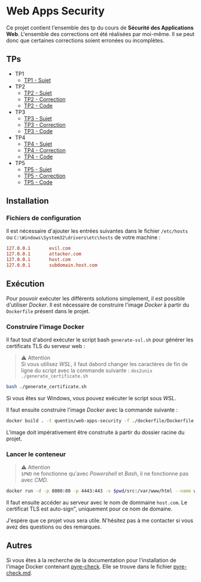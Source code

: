 # Web Apps Security

Ce projet contient l'ensemble des tp du cours de **Sécurité des Applications Web**.
L'ensemble des corrections ont été réalisées par moi-même.
Il se peut donc que certaines corrections soient erronées ou incomplètes.

## TPs

- TP1
  - [TP1 - Sujet](/subjects/tp1.md)
- TP2
  - [TP2 - Sujet](/subjects/tp2.md)
  - [TP2 - Correction](/corrections/TP2.md)
  - [TP2 - Code](/src/tp2)
- TP3
  - [TP3 - Sujet](/subjects/tp3.md)
  - [TP3 - Correction](/corrections/TP3.md)
  - [TP3 - Code](/src/tp3)
- TP4
  - [TP4 - Sujet](/subjects/tp4.md)
  - [TP4 - Correction](/corrections/TP4.md)
  - [TP4 - Code](/src/tp4)
- TP5
  - [TP5 - Sujet](/subjects/tp5.md)
  - [TP5 - Correction](/corrections/TP5.md)
  - [TP5 - Code](/src/tp5)

## Installation

### Fichiers de configuration

Il est nécessaire d'ajouter les entrées suivantes dans le fichier `/etc/hosts` ou `C:\Windows\System32\drivers\etc\hosts` de votre machine :

```conf
127.0.0.1       evil.com
127.0.0.1       attacker.com
127.0.0.1       host.com
127.0.0.1       subdomain.host.com
```

## Exécution

Pour pouvoir exécuter les différents solutions simplement, il est possible d'utiliser *Docker*.
Il est nécessaire de construire l'image *Docker* à partir du `Dockerfile` présent dans le projet.

### Construire l'image Docker

Il faut tout d'abord exécuter le script bash `generate-ssl.sh` pour générer les certificats TLS du serveur web :

> :warning: Attention  
> Si vous utilisez *WSL*, il faut dabord changer les caractères de fin de ligne du script avec la commande suivante : `dos2unix ./generate_certificate.sh`

```bash
bash ./generate_certificate.sh
```

Si vous êtes sur Windows, vous pouvez exécuter le script sous *WSL*.

Il faut ensuite construire l'image *Docker* avec la commande suivante :

```bash
docker build . -t quentin/web-apps-security -f ./dockerfile/Dockerfile
```

L'image doit impérativement être construite à partir du dossier racine du projet.

### Lancer le conteneur

> :warning: Attention  
> `$PWD` ne fonctionne qu'avec *Powershell* et *Bash*, il ne fonctionne pas avec *CMD*.

```bash
docker run -d -p 8080:80 -p 4443:443 -v $pwd/src:/var/www/html --name web-apps-security quentin/web-apps-security
```

Il faut ensuite accéder au serveur avec le nom de dommaine `host.com`.
Le certificat TLS est auto-sign", uniquement pour ce nom de domaine.

J'espère que ce projet vous sera utile.
N'hésitez pas à me contacter si vous avez des questions ou des remarques.

## Autres

Si vous êtes à la recherche de la documentation pour l'installation de l'image Docker contenant [pyre-check](https://github.com/facebook/pyre-check).
Elle se trouve dans le fichier [pyre-check.md](docs/pyre-check.md).
